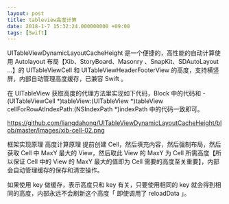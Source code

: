 ```yaml
---
layout: post
title: tableview高度计算
date: 2018-1-7 15:32:24.000000000 +09:00
tags: [Swift]
---
```


UITableViewDynamicLayoutCacheHeight 是一个便捷的，高性能的自动计算使用 Autolayout 布局【Xib、StoryBoard、Masonry 、SnapKit、SDAutoLayout ...】的 UITableViewCell 和 UITableViewHeaderFooterView 的高度，支持横竖屏，内部自动管理高度缓存，已兼容 Swift 。

在 UITableView 获取高度的代理方法里实现如下代码，Block 中的代码和 - (UITableViewCell *)tableView:(UITableView *)tableView cellForRowAtIndexPath:(NSIndexPath *)indexPath 中的代码一致即可。

https://github.com/liangdahong/UITableViewDynamicLayoutCacheHeight/blob/master/Images/xib-cell-02.png



框架实现原理
高度计算原理
提前创建 Cell，然后填充内容，然后强制布局，然后获取 Cell 中 MaxY 最大的 View，然后取此 View 的 MaxY 为 Cell 所需高度【所以保证 Cell 中的 View 的 MaxY 最大的值即为 Cell 需要的高度至关重要】，内部会自动管理缓存的保存和清空操作。

如果使用 key 做缓存，表示高度只和 key 有关，只要使用相同的 key 就会得到相同的高度，内部永远不会刷新这个高度「 即使调用了 reloadData 」。


